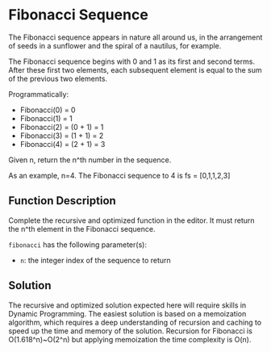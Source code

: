 # Fibonacci Sequence

The Fibonacci sequence appears in nature all around us, in the arrangement of seeds in a sunflower and the spiral of a nautilus, for example.

The Fibonacci sequence begins with 0 and 1 as its first and second terms. After these first two elements, each subsequent element is equal to the sum of the previous two elements.

Programmatically:

- Fibonacci(0) = 0
- Fibonacci(1) = 1
- Fibonacci(2) = (0 + 1) = 1
- Fibonacci(3) = (1 + 1) = 2
- Fibonacci(4) = (2 + 1) = 3

Given n, return the n^th number in the sequence.

As an example, n=4. The Fibonacci sequence to 4 is fs = [0,1,1,2,3]

## Function Description

Complete the recursive and optimized function in the editor. It must return the n^th element in the Fibonacci sequence.

`fibonacci` has the following parameter(s):

- `n`: the integer index of the sequence to return

## Solution

The recursive and optimized solution expected here will require skills in Dynamic Programming. The easiest solution is based on a memoization algorithm, which requires a deep understanding of recursion and caching to speed up the time and memory of the solution. Recursion for Fibonacci is O(1.618^n)~O(2^n) but applying memoization the time complexity is O(n).
